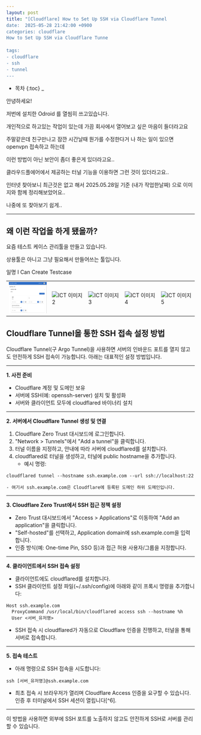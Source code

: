 ```yaml
---
layout: post
title: "[Cloudflare] How to Set Up SSH via Cloudflare Tunnel
date:  2025-05-28 21:42:00 +0900
categories: cloudflare
How to Set Up SSH via Cloudflare Tunne

tags:
- cloudflare
- ssh
- tunnel
---
```



* 목차
{:toc}
_

안녕하세요!

저번에 설치한 Odroid 를 열씸히 쓰고있습니다. 

개인적으로 하고있는 작업이 있는데  가끔 회사에서 열어보고 싶은 마음이 들더라고요 

주말같은데 친구만나고 잠깐 시간날때 뭔가를 수정한다거 나 하는 일이 있으면 openvpn 접속하고 하는데 

이런 방법이 아닌 보안이 좀더 좋은게 있더라고요.. 

클라우드플에어에서 제공하는 터널 기능을 이용하면 그런 것이 있더라고요..

인터넷 찾아보니 최근것은 없고 해서 2025.05.28일 기준 (내가 작업한날짜) 으로 이미지와 함께 정리해보았어요..

나중에 또 찾아보기 쉽게..

---

## 왜 이런 작업을 하게 됐을까?

요즘 테스트 케이스 관리툴을 만들고 있습니다. 

상용툴은 아니고 그냥 필요해서 만들어쓰는 툴입니다.

일명 I Can Create Testcase 

<table>
  <tr>
    <td><img src="/assets/images/ict01.png" alt="ICT 이미지 1" width="120"></td>
    <td><img src="/assets/images/2025-05-28/ict02.png" alt="ICT 이미지 2" width="120"></td>
    <td><img src="/assets/images/2025-05-28/ict03.png" alt="ICT 이미지 3" width="120"></td>
    <td><img src="/assets/images/2025-05-28/ict04.png" alt="ICT 이미지 4" width="120"></td>
    <td><img src="/assets/images/2025-05-28/ict05.png" alt="ICT 이미지 5" width="120"></td>
  </tr>
</table>


## Cloudflare Tunnel을 통한 SSH 접속 설정 방법

Cloudflare Tunnel(구 Argo Tunnel)을 사용하면 서버의 인바운드 포트를 열지 않고도 안전하게 SSH 접속이 가능합니다. 아래는 대표적인 설정 방법입니다.

---

**1. 사전 준비**

- Cloudflare 계정 및 도메인 보유
- 서버에 SSH(예: openssh-server) 설치 및 활성화
- 서버와 클라이언트 모두에 cloudflared 바이너리 설치

---

**2. 서버에서 Cloudflare Tunnel 생성 및 연결**

1. Cloudflare Zero Trust 대시보드에 로그인합니다.
2. "Network > Tunnels"에서 "Add a tunnel"을 클릭합니다.
3. 터널 이름을 지정하고, 안내에 따라 서버에 cloudflared를 설치합니다.
4. cloudflared로 터널을 생성하고, 터널에 public hostname을 추가합니다.
    - 예시 명령:

```
cloudflared tunnel --hostname ssh.example.com --url ssh://localhost:22
```

    - 여기서 ssh.example.com은 Cloudflare에 등록된 도메인 하위 도메인입니다.

---

**3. Cloudflare Zero Trust에서 SSH 접근 정책 설정**

- Zero Trust 대시보드에서 "Access > Applications"로 이동하여 "Add an application"을 클릭합니다.
- "Self-hosted"를 선택하고, Application domain에 ssh.example.com을 입력합니다.
- 인증 방식(예: One-time Pin, SSO 등)과 접근 허용 사용자/그룹을 지정합니다.

---

**4. 클라이언트에서 SSH 접속 설정**

- 클라이언트에도 cloudflared를 설치합니다.
- SSH 클라이언트 설정 파일(~/.ssh/config)에 아래와 같이 프록시 명령을 추가합니다:

```
Host ssh.example.com
  ProxyCommand /usr/local/bin/cloudflared access ssh --hostname %h
  User <서버_유저명>
```

- SSH 접속 시 cloudflared가 자동으로 Cloudflare 인증을 진행하고, 터널을 통해 서버로 접속합니다.

---

**5. 접속 테스트**

- 아래 명령으로 SSH 접속을 시도합니다:

```
ssh [서버_유저명]@ssh.example.com
```

- 최초 접속 시 브라우저가 열리며 Cloudflare Access 인증을 요구할 수 있습니다. 인증 후 터미널에서 SSH 세션이 열립니다[^6].

---

이 방법을 사용하면 외부에 SSH 포트를 노출하지 않고도 안전하게 SSH로 서버를 관리할 수 있습니다.
